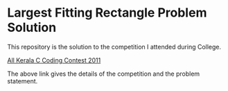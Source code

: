 Largest Fitting Rectangle Problem Solution
=========================

This repository is the solution to the competition I attended during College.

[All Kerala C Coding Contest 2011](https://sites.google.com/site/vidyaacademymca/c-coding-contest-2011)

The above link gives the details of the competition and the problem statement.